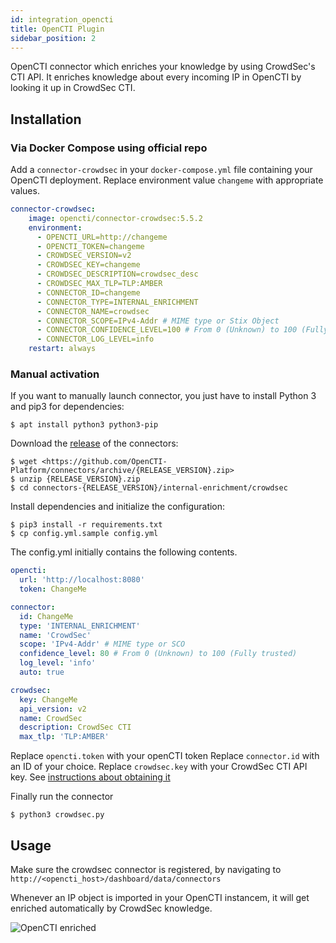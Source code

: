 ```yaml
---
id: integration_opencti
title: OpenCTI Plugin
sidebar_position: 2
---
```


OpenCTI connector which enriches your knowledge by using CrowdSec's CTI API. It enriches knowledge about every incoming IP in OpenCTI by looking it up in CrowdSec CTI.


## Installation

### Via Docker Compose using official repo

Add a `connector-crowdsec` in your `docker-compose.yml` file containing your OpenCTI deployment. Replace environment value `changeme`  with appropriate values.

```yaml
connector-crowdsec:
    image: opencti/connector-crowdsec:5.5.2
    environment:
      - OPENCTI_URL=http://changeme
      - OPENCTI_TOKEN=changeme
      - CROWDSEC_VERSION=v2
      - CROWDSEC_KEY=changeme
      - CROWDSEC_DESCRIPTION=crowdsec_desc
      - CROWDSEC_MAX_TLP=TLP:AMBER
      - CONNECTOR_ID=changeme
      - CONNECTOR_TYPE=INTERNAL_ENRICHMENT
      - CONNECTOR_NAME=crowdsec
      - CONNECTOR_SCOPE=IPv4-Addr # MIME type or Stix Object
      - CONNECTOR_CONFIDENCE_LEVEL=100 # From 0 (Unknown) to 100 (Fully trusted)
      - CONNECTOR_LOG_LEVEL=info
    restart: always
```

### Manual activation

If you want to manually launch connector, you just have to install Python 3 and pip3 for dependencies:

```
$ apt install python3 python3-pip
```

Download the [release](https://github.com/OpenCTI-Platform/connectors/archive/%7BRELEASE_VERSION%7D.zip) of the connectors:

```
$ wget <https://github.com/OpenCTI-Platform/connectors/archive/{RELEASE_VERSION}.zip>
$ unzip {RELEASE_VERSION}.zip
$ cd connectors-{RELEASE_VERSION}/internal-enrichment/crowdsec

```

Install dependencies and initialize the configuration:

```
$ pip3 install -r requirements.txt
$ cp config.yml.sample config.yml
```

The config.yml initially contains the following contents.

```yaml
opencti:
  url: 'http://localhost:8080'
  token: ChangeMe

connector:
  id: ChangeMe
  type: 'INTERNAL_ENRICHMENT'
  name: 'CrowdSec'
  scope: 'IPv4-Addr' # MIME type or SCO
  confidence_level: 80 # From 0 (Unknown) to 100 (Fully trusted)
  log_level: 'info'
  auto: true

crowdsec:
  key: ChangeMe
  api_version: v2
  name: CrowdSec
  description: CrowdSec CTI
  max_tlp: 'TLP:AMBER'
```

Replace `opencti.token` with your openCTI token
Replace `connector.id` with an ID of your choice. 
Replace `crowdsec.key` with your CrowdSec CTI API key. See [instructions about obtaining it](/cti_api/getting_started.mdx)

Finally run the connector

```
$ python3 crowdsec.py
```

## Usage

Make sure the crowdsec connector is registered, by navigating to `http://<opencti_host>/dashboard/data/connectors`

Whenever an IP object is imported in your OpenCTI instancem, it will get enriched automatically by CrowdSec knowledge.

![OpenCTI enriched](/img/opencti_crowdsec.png)
